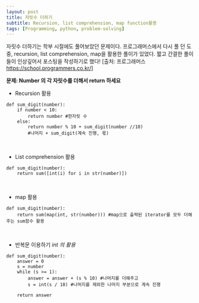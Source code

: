 ```yaml
---
layout: post
title: 자릿수 더하기
subtitle: Recursion, list comprehension, map function활용
tags: [Programming, python, problem-solving]
---
```


자릿수 더하기는 학부 시절에도 풀어보았던 문제이다.
프로그래머스에서 다시 풀 던 도중,  recursion, list comprehension, map을 활용한 풀이가 있었다. 짧고 간결한 풀이들이 인상깊어서 포스팅을 작성하기로 했다!
[출처: 프로그래머스 https://school.programmers.co.kr/]

**문제: Number 의 각 자릿수를 더해서 return 하세요**

- Recursion 활용
```
def sum_digit(number):
    if number < 10:
        return number #한자릿 수
    else:
        return number % 10 + sum_digit(number //10)
        #나머지 + sum_digit(계속 진행, 몫)
```

<p>&nbsp;</p>

- List comprehension 활용
```
def sum_digit(number):
    return sum([int(i) for i in str(number)])
```

<p>&nbsp;</p>

- map 활용
```
def sum_digit(number):
    return sum(map(int, str(number))) #map으로 출력된 iterator를 모두 더해주는 sum함수 활용
```

<p>&nbsp;</p>

- 반복문 이용하기 *int 의 활용*
```
def sum_digit(number):
    answer = 0
    s = number
    while (s >= 1):
        answer = answer + (s % 10) #나머지를 더해주고
        s = int(s / 10) #나머지를 제외한 나머지 부분으로 계속 진행

    return answer
```